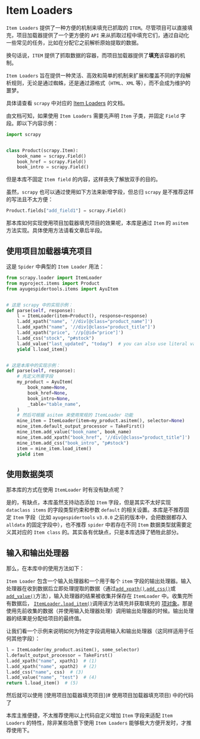 # Item Loaders

`Item Loaders` 提供了一种方便的机制来填充已抓取的 `ITEM`。尽管项目可以直接填充，项目加载器提供了一个更方便的 `API` 来从抓取过程中填充它们，通过自动化一些常见的任务，比如在分配它之前解析原始提取的数据。

换句话说，`ITEM` 提供了抓取数据的容器，而项目加载器提供了**填充**该容器的机制。

`Item Loaders` 旨在提供一种灵活、高效和简单的机制来扩展和覆盖不同的字段解析规则，无论是通过蜘蛛，还是通过源格式（`HTML`、`XML` 等），而不会成为维护的噩梦。

具体请查看 `scrapy` 中对应的 [Item Loaders](https://docs.scrapy.org/en/latest/topics/loaders.html) 的文档。

由文档可知，如果使用 `Item Loaders` 需要先声明 `Item` 子类，并固定 `Field` 字段。即以下内容示例：

```python
import scrapy


class Product(scrapy.Item):
    book_name = scrapy.Field()
    book_href = scrapy.Field()
    book_intro = scrapy.Field()
```

但是本库不固定 `Item field` 的内容，这样丧失了解放双手的目的。

虽然，`scrapy` 也可以通过使用如下方法来新增字段，但总归 `scrapy` 是不推荐这样的写法且不太方便：

```python
Product.fields["add_field1"] = scrapy.Field()
```

那本库如何实现使用项目加载器填充项目的效果呢，本库是通过 `Item` 的 `asitem` 方法实现。具体使用方法请看文章后半段。

## 使用项目加载器填充项目

这是 `Spider` 中典型的 `Item Loader` 用法：

```python
from scrapy.loader import ItemLoader
from myproject.items import Product
from ayugespidertools.items import AyuItem


# 这是 scrapy 中的实现示例：
def parse(self, response):
    l = ItemLoader(item=Product(), response=response)
    l.add_xpath("name", '//div[@class="product_name"]')
    l.add_xpath("name", '//div[@class="product_title"]')
    l.add_xpath("price", '//p[@id="price"]')
    l.add_css("stock", "p#stock")
    l.add_value("last_updated", "today")  # you can also use literal values
    yield l.load_item()


# 这是本库中的实现示例：
def parse(self, response):
    # 先定义所需字段
    my_product = AyuItem(
        book_name=None,
        book_href=None,
        book_intro=None,
        _table="table_name",
    )
    # 然后可根据 asitem 来使用常规的 ItemLoader 功能
    mine_item = ItemLoader(item=my_product.asitem(), selector=None)
    mine_item.default_output_processor = TakeFirst()
    mine_item.add_value("book_name", book_name)
    mine_item.add_xpath("book_href", '//div[@class="product_title"]')
    mine_item.add_css("book_intro", "p#stock")
    item = mine_item.load_item()
    yield item
```

## 使用数据类项

那本库的方式在使用 `ItemLoader` 时有没有缺点呢？

是的，有缺点，本库虽然支持动态添加 `Item` 字段，但是其实不太好实现 `dataclass items` 的字段类型约束和参数 `default` 的相关设置。本库是不推荐固定 `Item` 字段（比如 `ayugespidertools` `v3.0.0` 之前的版本中，会把数据都存入 `alldata` 的固定字段中），也不推荐 `spider` 中若存在不同 `Item`  数据类型就需要定义其对应的 `Item class` 的。其实各有优缺点，只是本库选择了牺牲此部分。

## 输入和输出处理器

那么，在本库中的使用方法如下：

`Item Loader` 包含一个输入处理器和一个用于每个 `item` 字段的输出处理器。输入处理器在收到数据后立即处理提取的数据（通过[`add_xpath()`](https://docs.scrapy.org/en/latest/topics/loaders.html#scrapy.loader.ItemLoader.add_xpath),[`add_css()`](https://docs.scrapy.org/en/latest/topics/loaders.html#scrapy.loader.ItemLoader.add_css)或 [`add_value()`](https://docs.scrapy.org/en/latest/topics/loaders.html#scrapy.loader.ItemLoader.add_value)方法），输入处理器的结果被收集并保存在 `ItemLoader` 中。收集完所有数据后， [`ItemLoader.load_item()`](https://docs.scrapy.org/en/latest/topics/loaders.html#scrapy.loader.ItemLoader.load_item)调用该方法填充并获取填充的 [项对象](https://docs.scrapy.org/en/latest/topics/items.html#topics-items)。那是使用先前收集的数据（并使用输入处理器处理）调用输出处理器的时候。输出处理器的结果是分配给项目的最终值。

让我们看一个示例来说明如何为特定字段调用输入和输出处理器（这同样适用于任何其他字段）：

```python
l = ItemLoader(my_product.asitem(), some_selector)
l.default_output_processor = TakeFirst()
l.add_xpath("name", xpath1)  # (1)
l.add_xpath("name", xpath2)  # (2)
l.add_css("name", css)  # (3)
l.add_value("name", "test")  # (4)
return l.load_item()  # (5)
```

然后就可以使用 [使用项目加载器填充项目](# 使用项目加载器填充项目) 中的代码了

本库主推便捷，不太推荐使用以上代码自定义增加 `Item` 字段来适配 `Item Loaders` 的特性，除非某些场景下使用 `Item Loaders` 能够极大方便开发时，才推荐使用下。
